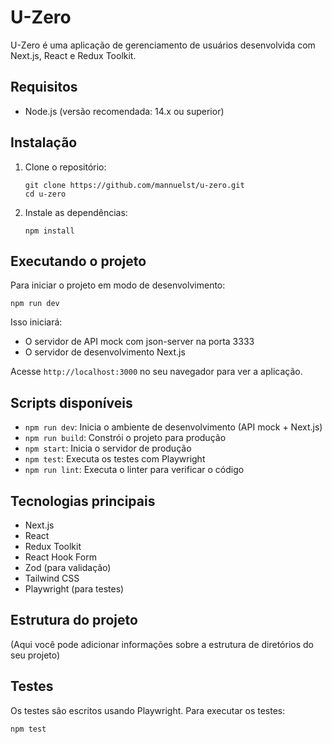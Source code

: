 # U-Zero
U-Zero é uma aplicação de gerenciamento de usuários desenvolvida com Next.js, React e Redux Toolkit.

## Requisitos

- Node.js (versão recomendada: 14.x ou superior)
## Instalação

1. Clone o repositório:
   ```
   git clone https://github.com/mannuelst/u-zero.git
   cd u-zero
   ```

2. Instale as dependências:
   ```
   npm install
   ```

## Executando o projeto

Para iniciar o projeto em modo de desenvolvimento:

```
npm run dev
```

Isso iniciará:
- O servidor de API mock com json-server na porta 3333
- O servidor de desenvolvimento Next.js

Acesse `http://localhost:3000` no seu navegador para ver a aplicação.

## Scripts disponíveis

- `npm run dev`: Inicia o ambiente de desenvolvimento (API mock + Next.js)
- `npm run build`: Constrói o projeto para produção
- `npm start`: Inicia o servidor de produção
- `npm test`: Executa os testes com Playwright
- `npm run lint`: Executa o linter para verificar o código

## Tecnologias principais

- Next.js
- React
- Redux Toolkit
- React Hook Form
- Zod (para validação)
- Tailwind CSS
- Playwright (para testes)

## Estrutura do projeto

(Aqui você pode adicionar informações sobre a estrutura de diretórios do seu projeto)

## Testes

Os testes são escritos usando Playwright. Para executar os testes:

```
npm test

